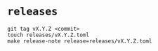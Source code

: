 # `releases` ##

```shell
git tag vX.Y.Z <commit>
touch releases/vX.Y.Z.toml
make release-note release=releases/vX.Y.Z.toml
```
